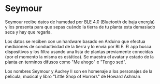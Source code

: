 # Seymour

Seymour recibe datos de humedad por BLE 4.0 (Bluetooth de baja energía) y los presenta para que sepas cuándo la tierra de tu planta esta demasiado seca y hay que regarla.

Los datos se reciben con un hardware basado en Arduino que efectua mediciones de conductividad de la tierra y lo envía por BLE. El app busca dispositivos y los filtra usando una lista de plantas previamente conocidas (por el momento la misma es estática). Se muestra el avatar y estado de la planta en terminos difusos como "Me ahogo" o "Tengo sed".

Los nombres Seymour y Audrey II son en homenaje a los personajes de la película, musical y libro "Little Shop of Horrors" de Howard Ashman.
